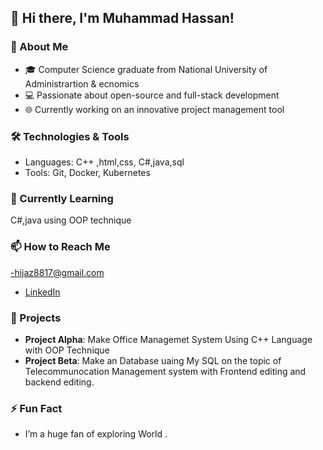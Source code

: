 ## 👋 Hi there, I'm Muhammad Hassan!

### 💼 About Me
- 🎓 Computer Science graduate from National University of Administrartion & ecnomics
- 💻 Passionate about open-source and full-stack development
- 🌐 Currently working on an innovative project management tool

### 🛠️ Technologies & Tools
- Languages: C++ ,html,css, C#,java,sql
- Tools: Git, Docker, Kubernetes

### 🌱 Currently Learning
 C#,java using OOP technique

### 📫 How to Reach Me
-hijaz8817@gmail.com
- [LinkedIn](https://www.linkedin.com/in/muhammad-hassan-a48547290/?lipi=urn%3Ali%3Apage%3Ad_flagship3_feed%3B9kFPRm5gRh2SzkNgGG%2FR9w%3D%3D)

### 🌟 Projects
- **Project Alpha**: Make Office Managemet System Using C++ Language  with OOP Technique
- **Project Beta**: Make an Database uaing My SQL on the topic of Telecommunocation Management system with Frontend editing and backend  editing.

### ⚡ Fun Fact
- I’m a huge fan of exploring World .
